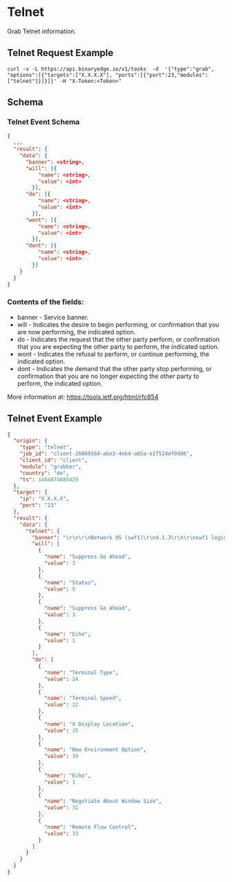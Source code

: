 # Telnet

Grab Telnet information.

## Telnet Request Example

```
curl -v -L https://api.binaryedge.io/v1/tasks  -d  '{"type":"grab", "options":[{"targets":["X.X.X.X"], "ports":[{"port":23,"modules": ["telnet"]}]}]}' -H "X-Token:<Token>"
```

## Schema

### Telnet Event Schema

```json
{
  ...
  "result": {
    "data": {
      "banner": <string>,
      "will": [{
          "name": <string>,
          "value": <int>
        }],
      "do": [{
          "name": <string>,
          "value": <int>
        }],
      "wont": [{
          "name": <string>,
          "value": <int>
        }],
      "dont": [{
          "name": <string>,
          "value": <int>
        }]
    }
  }
}
```

### Contents of the fields:

  * banner - Service banner.
  * will - Indicates the desire to begin performing, or confirmation that you are now performing, the indicated option.
  * do - Indicates the request that the other party perform, or confirmation that you are expecting the other party to perform, the indicated option.
  * wont - Indicates the refusal to perform, or continue performing, the indicated option.
  * dont - Indicates the demand that the other party stop performing, or confirmation that you are no longer expecting the other party to perform, the indicated option.

More information at: https://tools.ietf.org/html/rfc854

## Telnet Event Example

```json
{
  "origin": {
    "type": "telnet",
    "job_id": "client-26069164-abe3-4eb4-a65a-e1f524ef0906",
    "client_id": "client",
    "module": "grabber",
    "country": "de",
    "ts": 1464874685429
  },
  "target": {
    "ip": "X.X.X.X",
    "port": "23"
  },
  "result": {
    "data": {
      "telnet": {
        "banner": "\r\n\r\nNetwork OS (swf1)\r\n4.1.3\r\n\r\nswf1 login: ",
        "will": [
          {
            "name": "Suppress Go Ahead",
            "value": 3
          },
          {
            "name": "Status",
            "value": 5
          },
          {
            "name": "Suppress Go Ahead",
            "value": 3
          },
          {
            "name": "Echo",
            "value": 1
          }
        ],
        "do": [
          {
            "name": "Terminal Type",
            "value": 24
          },
          {
            "name": "Terminal Speed",
            "value": 32
          },
          {
            "name": "X Display Location",
            "value": 35
          },
          {
            "name": "New Environment Option",
            "value": 39
          },
          {
            "name": "Echo",
            "value": 1
          },
          {
            "name": "Negotiate About Window Size",
            "value": 31
          },
          {
            "name": "Remote Flow Control",
            "value": 33
          }
        ]
      }
    }
  }
}
```
